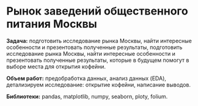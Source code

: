 # Рынок заведений общественного питания Москвы

**Задача:** подготовить исследование рынка Москвы, найти интересные особенности и презентовать полученные результаты, подготовить исследование рынка Москвы, найти интересные особенности и презентовать полученные результаты, которые в будущем помогут в выборе места для открытия кофейни.

**Объем работ:** предобработка данных, анализ данных (EDA), детализируем исследование: открытие кофейни, написание выводов.

**Библиотеки:** pandas, matplotlib, numpy, seaborn, ploty, folium.

